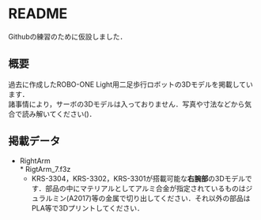 # README

  Githubの練習のために仮設しました．
  
## 概要
  過去に作成したROBO-ONE Light用二足歩行ロボットの3Dモデルを掲載しています．  
  諸事情により，サーボの3Dモデルは入っておりません．写真や寸法などから気合で読み解いてください()．

## 掲載データ
   * RightArm  
    * RigtArm_7.f3z
      * KRS-3304，KRS-3302，KRS-3301が搭載可能な**右腕部**の3Dモデルです．部品の中にマテリアルとしてアルミ合金が指定されているものはジュラルミン(A2017)等の金属で切り出してください．それ以外の部品はPLA等で3Dプリントしてください．
